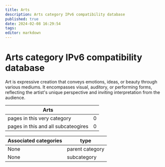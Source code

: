 ```yaml
---
title: Arts
description: Arts category IPv6 compatibility database
published: true
date: 2024-02-08 16:29:54 
tags:
editor: markdown
---
```


# Arts category IPv6 compatibility database


Art is expressive creation that conveys emotions, ideas, or beauty through various mediums. It encompasses visual, auditory, or performing forms, reflecting the artist's unique perspective and inviting interpretation from the audience.


| Arts   |   |
| - | - |
| pages in this very category | 0 |
| pages in this and all subcateogires | 0 |

| Associated categories | type |
| - | - |
| None | parent category |
| None | subcategory |